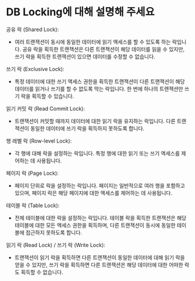 # DB Locking에 대해 설명해 주세요

공유 락 (Shared Lock):
- 여러 트랜잭션이 동시에 동일한 데이터에 읽기 액세스를 할 수 있도록 하는 락입니다. 공유 락을 획득한 트랜잭션은 다른 트랜잭션이 해당 데이터를 읽을 수 있지만, 쓰기 락을 획득한 트랜잭션이 있으면 데이터를 수정할 수 없습니다.

쓰기 락 (Exclusive Lock):
- 특정 데이터에 대한 쓰기 액세스 권한을 획득한 트랜잭션이 다른 트랜잭션이 해당 데이터를 읽거나 쓰기를 할 수 없도록 막는 락입니다. 한 번에 하나의 트랜잭션만 쓰기 락을 획득할 수 있습니다.

읽기 커밋 락 (Read Commit Lock):
- 트랜잭션이 커밋할 때까지 데이터에 대한 읽기 락을 유지하는 락입니다. 다른 트랜잭션이 동일한 데이터에 쓰기 락을 획득하지 못하도록 합니다.

행 레벨 락 (Row-level Lock):
- 각 행에 대해 락을 설정하는 락입니다. 특정 행에 대한 읽기 또는 쓰기 액세스를 제어하는 데 사용됩니다.

페이지 락 (Page Lock):
- 페이지 단위로 락을 설정하는 락입니다. 페이지는 일반적으로 여러 행을 포함하고 있으며, 페이지 락은 해당 페이지에 대한 액세스를 제어하는 데 사용됩니다.

테이블 락 (Table Lock):
- 전체 테이블에 대한 락을 설정하는 락입니다. 테이블 락을 획득한 트랜잭션은 해당 테이블에 대한 모든 액세스 권한을 획득하며, 다른 트랜잭션이 동시에 동일한 테이블에 접근하지 못하도록 합니다.

읽기 락 (Read Lock) / 쓰기 락 (Write Lock):
- 트랜잭션이 읽기 락을 획득하면 다른 트랜잭션이 동일한 데이터에 대해 읽기 락을 얻을 수 있지만, 쓰기 락을 획득하면 다른 트랜잭션은 해당 데이터에 대한 어떠한 락도 획득할 수 없습니다.
